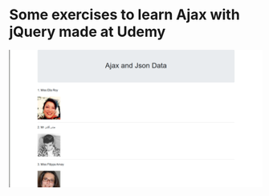 # Some exercises to learn Ajax with jQuery made at Udemy

![Imagem do projeto com fotos de pessoas e dados buscados em json](img/1.png)